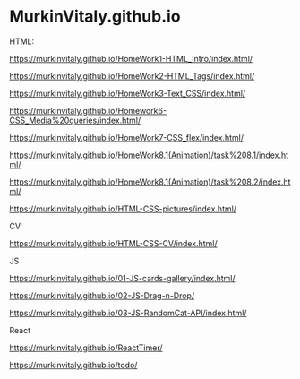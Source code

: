 # MurkinVitaly.github.io
HTML:

https://murkinvitaly.github.io/HomeWork1-HTML_Intro/index.html/

https://murkinvitaly.github.io/HomeWork2-HTML_Tags/index.html/

https://murkinvitaly.github.io/HomeWork3-Text_CSS/index.html/

https://murkinvitaly.github.io/Homework6-CSS_Media%20queries/index.html/

https://murkinvitaly.github.io/HomeWork7-CSS_flex/index.html/

https://murkinvitaly.github.io/HomeWork8.1(Animation)/task%208.1/index.html/

https://murkinvitaly.github.io/HomeWork8.1(Animation)/task%208.2/index.html/

https://murkinvitaly.github.io/HTML-CSS-pictures/index.html/


CV: 

https://murkinvitaly.github.io/HTML-CSS-CV/index.html/

JS

https://murkinvitaly.github.io/01-JS-cards-gallery/index.html/

https://murkinvitaly.github.io/02-JS-Drag-n-Drop/

https://murkinvitaly.github.io/03-JS-RandomCat-API/index.html/

React

https://murkinvitaly.github.io/ReactTimer/

https://murkinvitaly.github.io/todo/

